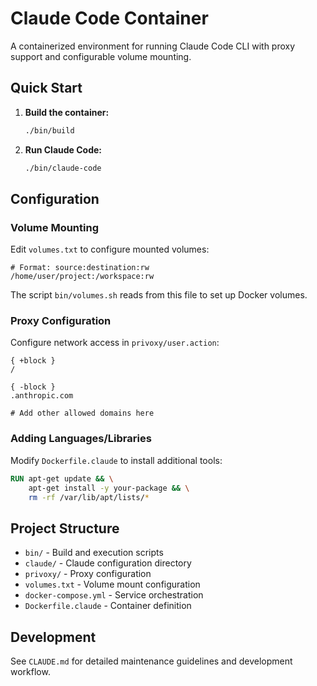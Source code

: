 # Claude Code Container

A containerized environment for running Claude Code CLI with proxy support and configurable volume mounting.

## Quick Start

1. **Build the container:**
   ```bash
   ./bin/build
   ```

2. **Run Claude Code:**
   ```bash
   ./bin/claude-code
   ```

## Configuration

### Volume Mounting
Edit `volumes.txt` to configure mounted volumes:
```
# Format: source:destination:rw
/home/user/project:/workspace:rw
```

The script `bin/volumes.sh` reads from this file to set up Docker volumes.

### Proxy Configuration
Configure network access in `privoxy/user.action`:

```
{ +block }
/

{ -block }
.anthropic.com

# Add other allowed domains here
```

### Adding Languages/Libraries
Modify `Dockerfile.claude` to install additional tools:
```dockerfile
RUN apt-get update && \
    apt-get install -y your-package && \
    rm -rf /var/lib/apt/lists/*
```

## Project Structure

- `bin/` - Build and execution scripts
- `claude/` - Claude configuration directory
- `privoxy/` - Proxy configuration
- `volumes.txt` - Volume mount configuration
- `docker-compose.yml` - Service orchestration
- `Dockerfile.claude` - Container definition

## Development

See `CLAUDE.md` for detailed maintenance guidelines and development workflow.
